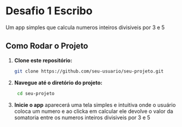 # Desafio 1 Escribo

Um app simples que calcula numeros inteiros divisiveis por 3 e 5

## Como Rodar o Projeto

1. **Clone este repositório:**

   ```bash
   git clone https://github.com/seu-usuario/seu-projeto.git
2. **Navegue até o diretório do projeto:**

   ```bash
    cd seu-projeto
3. **Inicie o app**
   aparecerá uma tela simples e intuitiva onde o usuário coloca um numero e ao clicka em calcular ele devolve o valor da somatoria entre os numeros inteiros divisiveis por 3 e 5

   
   

  

